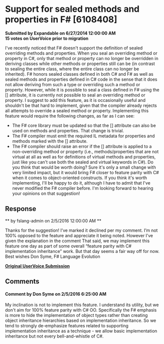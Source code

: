 # Support for sealed methods and properties in F# [6108408] #

**Submitted by Expandable on 6/27/2014 12:00:00 AM**  
**15 votes on UserVoice prior to migration**  

I've recently noticed that F# doesn't support the definition of sealed overriding methods and properties. When you seal an overriding method or property in C#, only that method or property can no longer be overridden in deriving classes while other methods or properties still can be (in contrast to sealing the entire class, where the entire class can no longer be inherited).
F# honors sealed classes defined in both C# and F# as well as sealed methods and properties defined in C# code in the sense that it does not allow deriving from such a type or overriding such a method or property. However, while it is possible to seal a class defined in F# using the [<Sealed>] attribute, it is currently not possible to seal an overriding method or property.
I suggest to add this feature, as it is occasionally useful and shouldn't be that hard to implement, given that the compiler already rejects all attempts to override a sealed method or property. Implementing this feature would require the following changes, as far as I can see:
- The F# core library must be updated so that the [<Sealed>] attribute can also be used on methods and properties. That change is trivial.
- The F# compiler must emit the required IL metadata for properties and methods marked with the [<Sealed>] attribute.
- The F# compiler should raise an error if the [<Sealed>] attribute is applied to a non-overriding method or property (i.e., methods/properties that are not virtual at all as well as for definitions of virtual methods and properties, just like you can't use both the sealed and virtual keywords in C#).
Do you think that would be worth doing? Sure it's only a small change with very limited impact, but it would bring F# closer to feature parity with C# when it comes to object-oriented constructs. If you think it's worth implementing, I'll be happy to do it, although I have to admit that I've never modified the F# compiler before.
I'm looking forward to hearing your opinions on that suggestion!



## Response ##
** by fslang-admin on 2/5/2016 12:00:00 AM **

Thanks for the suggestion!
I’ve marked it declined per my comment. I’m not 100% opposed to the feature and appreciate it being noted. However I’ve given the explanation in the comment
That said, we may implement this feature one day as part of some overall “feature parity with C# implementation inheritance” work. But that day seems a fair way off for now.
Best wishes
Don Syme, F# Language Evolution


**[Original UserVoice Submission](https://fslang.uservoice.com/forums/245727-f-language/suggestions/6108408)**


## Comments ##


#### Comment by Don Syme on 2/5/2016 6:25:00 AM ####
My inclination is not to implement this feature. I understand its utility, but we don't aim for 100% feature parity with C# OO. Specifically the F# emphasis is more to hide the implementation of object types rather than creating object inheritance hierarchies based on implementation inheritance. So we tend to strongly de-emphasize features related to supporting implementation inheritance as a technique - we allow basic implementation inheritance but not every bell-and-whistle of C#.

